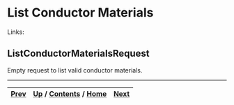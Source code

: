 # List Conductor Materials

Links:

## ListConductorMaterialsRequest

Empty request to list valid conductor materials.

* * *

[Prev](ch01s10s06s02.md) | [Up](ch01s10.md) / [Contents](index.md) / [Home](../../index.htm)|  [Next](ch01s10s07s02.md)  
---|---|---

